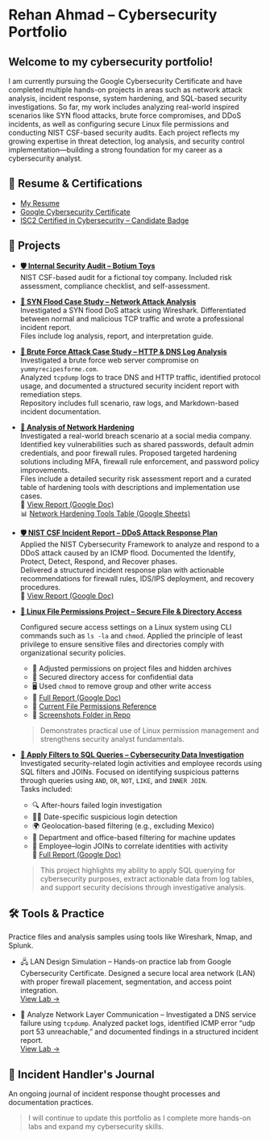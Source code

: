 # Rehan Ahmad – Cybersecurity Portfolio

## Welcome to my cybersecurity portfolio!
I am currently pursuing the Google Cybersecurity Certificate and have completed multiple hands-on projects in areas such as network attack analysis, incident response, system hardening, and SQL-based security investigations. So far, my work includes analyzing real-world inspired scenarios like SYN flood attacks, brute force compromises, and DDoS incidents, as well as configuring secure Linux file permissions and conducting NIST CSF-based security audits. Each project reflects my growing expertise in threat detection, log analysis, and security control implementation—building a strong foundation for my career as a cybersecurity analyst.

## 📄 Resume & Certifications
- [My Resume](https://github.com/i-am-rehan/cybersecurity-portfolio/blob/main/Rehan%20SOC%20resume%20v4.pdf)
- [Google Cybersecurity Certificate](https://coursera.org/share/9c4b15dc0bd752ec53614c88263cc688)
- [ISC2 Certified in Cybersecurity – Candidate Badge](https://www.credly.com/badges/865a3827-7deb-458c-88b0-db6c547b55df/public_url)


## 📂 Projects
- **[🛡️ Internal Security Audit – Botium Toys](https://github.com/i-am-rehan/internal-security-audit-botium-toys)**  
  NIST CSF-based audit for a fictional toy company. Included risk assessment, compliance checklist, and self-assessment.

- **[🚨 SYN Flood Case Study – Network Attack Analysis](https://github.com/i-am-rehan/Analyze-network-attacks)**  
  Investigated a SYN flood DoS attack using Wireshark. Differentiated between normal and malicious TCP traffic and wrote a professional incident report.  
  Files include log analysis, report, and interpretation guide.

- **[🔐 Brute Force Attack Case Study – HTTP & DNS Log Analysis](https://github.com/i-am-rehan/security-incident-report-brute-force)**  
  Investigated a brute force web server compromise on `yummyrecipesforme.com`.  
  Analyzed `tcpdump` logs to trace DNS and HTTP traffic, identified protocol usage, and documented a structured security incident report with remediation steps.  
  Repository includes full scenario, raw logs, and Markdown-based incident documentation.  

- **[🔐 Analysis of Network Hardening](https://github.com/i-am-rehan/Analysis-of-network-hardening)**  
  Investigated a real-world breach scenario at a social media company. Identified key vulnerabilities such as shared passwords, default admin credentials, and poor firewall rules. Proposed targeted hardening solutions including MFA, firewall rule enforcement, and password policy improvements.  
  Files include a detailed security risk assessment report and a curated table of hardening tools with descriptions and implementation use cases.  
  📄 [View Report (Google Doc)](https://docs.google.com/document/d/1c9nD6F5mxf4u7pJR5cbyV3Ud_CcaD0rh6N2Bh0UYAcs/edit?usp=sharing)  
  📊 [Network Hardening Tools Table (Google Sheets)](https://docs.google.com/spreadsheets/d/194et-dyDfo85j2L4Ww8g36x9mS7PqfdC4XLPY7t6TEQ/edit?usp=sharing)

- **[🛡️ NIST CSF Incident Report – DDoS Attack Response Plan](https://github.com/i-am-rehan/Use-the-NIST-Cybersecurity-Framework-to-respond-to-a-security-incident/tree/main)**  
  Applied the NIST Cybersecurity Framework to analyze and respond to a DDoS attack caused by an ICMP flood. Documented the Identify, Protect, Detect, Respond, and Recover phases.  
  Delivered a structured incident response plan with actionable recommendations for firewall rules, IDS/IPS deployment, and recovery procedures.  
  🔗 [View Report (Google Doc)](https://docs.google.com/document/d/1GXGNYx3aFdUB9VRYto-05O9HVws-yUbiYqet5zh30fM/edit?usp=sharing)
  
- **[🧾 Linux File Permissions Project – Secure File & Directory Access](https://github.com/i-am-rehan/Manage-Linux-File-Permissions)**

  Configured secure access settings on a Linux system using CLI commands such as `ls -la` and `chmod`. Applied the principle of least privilege to ensure sensitive files and directories comply with organizational security policies.

  - 🔐 Adjusted permissions on project files and hidden archives  
  - 📁 Secured directory access for confidential data  
  - 🖥️ Used `chmod` to remove group and other write access  
  - 📄 [Full Report (Google Doc)](https://docs.google.com/document/d/1ewon9CFn6aUjInVRI2XKHJ1xMD2pbG06Su4j7LBrKMU/edit?usp=sharing)  
  - 📄 [Current File Permissions Reference](https://docs.google.com/document/d/19yWs_jiX5N2nlXmkal4Q6ZCBks1D_hvwmrpe8nAe21A/edit?usp=sharing)  
  - 📸 [Screenshots Folder in Repo](https://github.com/i-am-rehan/Manage-Linux-File-Permissions)
  > Demonstrates practical use of Linux permission management and strengthens security analyst fundamentals.

- **[🧩 Apply Filters to SQL Queries – Cybersecurity Data Investigation](https://github.com/i-am-rehan/Apply-filters-to-SQL-queries/tree/main)**  
  Investigated security-related login activities and employee records using SQL filters and JOINs. Focused on identifying suspicious patterns through queries using `AND`, `OR`, `NOT`, `LIKE`, and `INNER JOIN`.  
  Tasks included:
  - 🔍 After-hours failed login investigation  
  - 🕵️‍♂️ Date-specific suspicious login detection  
  - 🌍 Geolocation-based filtering (e.g., excluding Mexico)  
  - 🏢 Department and office-based filtering for machine updates  
  - 🔗 Employee–login JOINs to correlate identities with activity  
  📄 [Full Report (Google Doc)](https://docs.google.com/document/d/1LFH21h3ShOdgFOS4NpAnLSsDhdzJ6iJWafVn7LnQ2v0/edit?usp=sharing)

  > This project highlights my ability to apply SQL querying for cybersecurity purposes, extract actionable data from log tables, and support security decisions through investigative analysis.


## 🛠 Tools & Practice

  Practice files and analysis samples using tools like Wireshark, Nmap, and Splunk.

- 🖧 LAN Design Simulation – Hands-on practice lab from Google Cybersecurity Certificate. Designed a secure local area network (LAN) with proper firewall placement, segmentation, and access point integration.  
  [View Lab →](https://github.com/i-am-rehan/LAN-Design)

- 📡 Analyze Network Layer Communication – Investigated a DNS service failure using `tcpdump`. Analyzed packet logs, identified ICMP error “udp port 53 unreachable,” and documented findings in a structured incident report.  
  [View Lab →](https://github.com/i-am-rehan/Activity-Analyze-network-layer-communication)


## 🧠 Incident Handler's Journal
An ongoing journal of incident response thought processes and documentation practices.

> I will continue to update this portfolio as I complete more hands-on labs and expand my cybersecurity skills.
